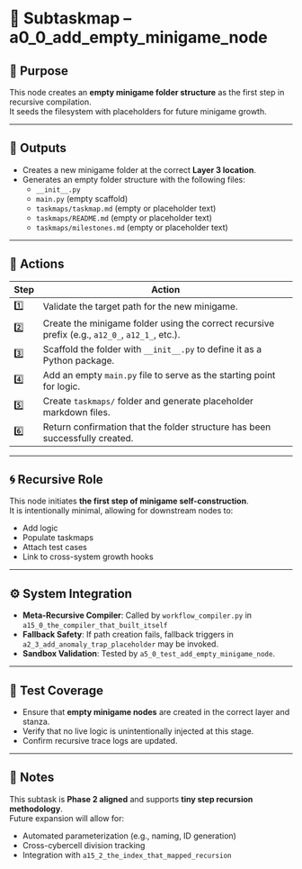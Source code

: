 # 🔹 Subtaskmap – a0_0_add_empty_minigame_node

## 🧩 Purpose  
This node creates an **empty minigame folder structure** as the first step in recursive compilation.  
It seeds the filesystem with placeholders for future minigame growth.

---

## 📂 Outputs

- Creates a new minigame folder at the correct **Layer 3 location**.
- Generates an empty folder structure with the following files:
    - `__init__.py`
    - `main.py` (empty scaffold)
    - `taskmaps/taskmap.md` (empty or placeholder text)
    - `taskmaps/README.md` (empty or placeholder text)
    - `taskmaps/milestones.md` (empty or placeholder text)

---

## 🔧 Actions

| Step | Action |
|------|--------|
| 1️⃣ | Validate the target path for the new minigame. |
| 2️⃣ | Create the minigame folder using the correct recursive prefix (e.g., `a12_0_`, `a12_1_`, etc.). |
| 3️⃣ | Scaffold the folder with `__init__.py` to define it as a Python package. |
| 4️⃣ | Add an empty `main.py` file to serve as the starting point for logic. |
| 5️⃣ | Create `taskmaps/` folder and generate placeholder markdown files. |
| 6️⃣ | Return confirmation that the folder structure has been successfully created. |

---

## 🌀 Recursive Role

This node initiates **the first step of minigame self-construction**.  
It is intentionally minimal, allowing for downstream nodes to:

- Add logic
- Populate taskmaps
- Attach test cases
- Link to cross-system growth hooks

---

## ⚙️ System Integration

- **Meta-Recursive Compiler**: Called by `workflow_compiler.py` in `a15_0_the_compiler_that_built_itself`
- **Fallback Safety**: If path creation fails, fallback triggers in `a2_3_add_anomaly_trap_placeholder` may be invoked.
- **Sandbox Validation**: Tested by `a5_0_test_add_empty_minigame_node`.

---

## 🧪 Test Coverage

- Ensure that **empty minigame nodes** are created in the correct layer and stanza.
- Verify that no live logic is unintentionally injected at this stage.
- Confirm recursive trace logs are updated.

---

## 🔖 Notes

This subtask is **Phase 2 aligned** and supports **tiny step recursion methodology**.  
Future expansion will allow for:

- Automated parameterization (e.g., naming, ID generation)  
- Cross-cybercell division tracking  
- Integration with `a15_2_the_index_that_mapped_recursion`
